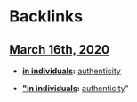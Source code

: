 
# Backlinks
## [March 16th, 2020](<March 16th, 2020.md>)
- **[in individuals](<in individuals.md>):** [authenticity](<authenticity.md>)

- **["in individuals](<"in individuals.md>):** [authenticity](<authenticity.md>)"

